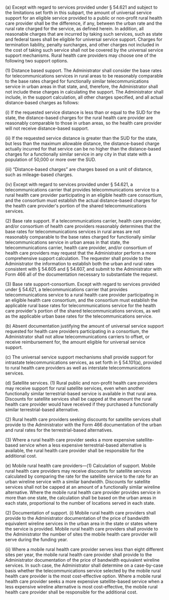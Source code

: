 (a) Except with regard to services provided under § 54.621 and subject to the limitations set forth in this subpart, the amount of universal service support for an eligible service provided to a public or non-profit rural health care provider shall be the difference, if any, between the urban rate and the rural rate charged for the service, as defined herein. In addition, all reasonable charges that are incurred by taking such services, such as state and federal taxes shall be eligible for universal service support. Charges for termination liability, penalty surcharges, and other charges not included in the cost of taking such service shall not be covered by the universal service support mechanisms. Rural health care providers may choose one of the following two support options.

(1) Distance based support. The Administrator shall consider the base rates for telecommunications services in rural areas to be reasonably comparable to the base rates charged for functionally similar telecommunications service in urban areas in that state, and, therefore, the Administrator shall not include these charges in calculating the support. The Administrator shall include, in the support calculation, all other charges specified, and all actual distance-based charges as follows:

(i) If the requested service distance is less than or equal to the SUD for the state, the distance-based charges for the rural health care provider are reasonably comparable to those in urban areas, so the health care provider will not receive distance-based support.

(ii) If the requested service distance is greater than the SUD for the state, but less than the maximum allowable distance, the distance-based charge actually incurred for that service can be no higher than the distance-based charges for a functionally similar service in any city in that state with a population of 50,000 or more over the SUD.

(iii) “Distance-based charges” are charges based on a unit of distance, such as mileage-based charges.

(iv) Except with regard to services provided under § 54.621, a telecommunications carrier that provides telecommunications service to a rural health care provider participating in an eligible health care consortium, and the consortium must establish the actual distance-based charges for the health care provider's portion of the shared telecommunications services.

(2) Base rate support. If a telecommunications carrier, health care provider, and/or consortium of health care providers reasonably determines that the base rates for telecommunications services in rural areas are not reasonably comparable to the base rates charged for functionally similar telecommunications service in urban areas in that state, the telecommunications carrier, health care provider, and/or consortium of health care providers may request that the Administrator perform a more comprehensive support calculation. The requester shall provide to the Administrator the information to establish both the urban and rural rates consistent with § 54.605 and § 54.607, and submit to the Administrator with Form 466 all of the documentation necessary to substantiate the request.

(3) Base rate support-consortium. Except with regard to services provided under § 54.621, a telecommunications carrier that provides telecommunications service to a rural health care provider participating in an eligible health care consortium, and the consortium must establish the applicable rural base rates for telecommunications service for the health care provider's portion of the shared telecommunications services, as well as the applicable urban base rates for the telecommunications service.

(b) Absent documentation justifying the amount of universal service support requested for health care providers participating in a consortium, the Administrator shall not allow telecommunications carriers to offset, or receive reimbursement for, the amount eligible for universal service support.

(c) The universal service support mechanisms shall provide support for intrastate telecommunications services, as set forth in § 54.101(a), provided to rural health care providers as well as interstate telecommunications services.

(d) Satellite services. (1) Rural public and non-profit health care providers may receive support for rural satellite services, even when another functionally similar terrestrial-based service is available in that rural area. Discounts for satellite services shall be capped at the amount the rural health care provider would have received if they purchased a functionally similar terrestrial-based alternative.

(2) Rural health care providers seeking discounts for satellite services shall provide to the Administrator with the Form 466 documentation of the urban and rural rates for the terrestrial-based alternatives.

(3) Where a rural health care provider seeks a more expensive satellite-based service when a less expensive terrestrial-based alternative is available, the rural health care provider shall be responsible for the additional cost.

(e) Mobile rural health care providers—(1) Calculation of support. Mobile rural health care providers may receive discounts for satellite services calculated by comparing the rate for the satellite service to the rate for an urban wireline service with a similar bandwidth. Discounts for satellite services shall not be capped at an amount of a functionally similar wireline alternative. Where the mobile rural health care provider provides service in more than one state, the calculation shall be based on the urban areas in each state, proportional to the number of locations served in each state.

(2) Documentation of support. (i) Mobile rural health care providers shall provide to the Administrator documentation of the price of bandwidth equivalent wireline services in the urban area in the state or states where the service is provided. Mobile rural health care providers shall provide to the Administrator the number of sites the mobile health care provider will serve during the funding year.

(ii) Where a mobile rural health care provider serves less than eight different sites per year, the mobile rural health care provider shall provide to the Administrator documentation of the price of bandwidth equivalent wireline services. In such case, the Administrator shall determine on a case-by-case basis whether the telecommunications service selected by the mobile rural health care provider is the most cost-effective option. Where a mobile rural health care provider seeks a more expensive satellite-based service when a less expensive wireline alternative is most cost-effective, the mobile rural health care provider shall be responsible for the additional cost.

